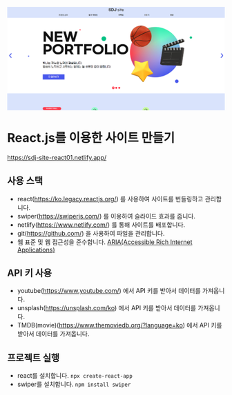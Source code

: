 ![image](https://github.com/dongjin6539/site2023-react01/blob/main/readme.png)

# React.js를 이용한 사이트 만들기

https://sdj-site-react01.netlify.app/

## 사용 스택

- react(https://ko.legacy.reactjs.org/) 를 사용하여 사이트를 번들링하고 관리합니다.
- swiper(https://swiperjs.com/) 를 이용하여 슬라이드 효과를 줍니다.
- netlify(https://www.netlify.com/) 를 통해 사이트를 배포합니다.
- git(https://github.com/) 을 사용하여 파일을 관리합니다.
- 웹 표준 및 웹 접근성을 준수합니다. [ARIA(Accessible Rich Internet Applications)](https://developer.mozilla.org/en-US/docs/Web/Accessibility/ARIA/Roles)

## API 키 사용
- youtube(https://www.youtube.com/) 에서 API 키를 받아서 데이터를 가져옵니다.
- unsplash(https://unsplash.com/ko) 에서 API 키를 받아서 데이터를 가져옵니다.
- TMDB(movie)(https://www.themoviedb.org/?language=ko) 에서 API 키를 받아서 데이터를 가져옵니다.

## 프로젝트 실행

- react를 설치합니다. `npx create-react-app`
- swiper를 설치합니다. `npm install swiper`
